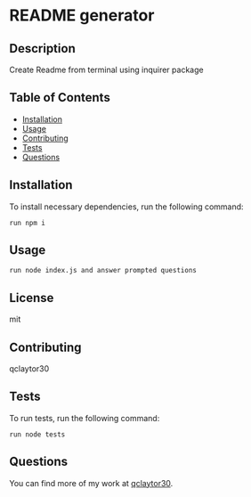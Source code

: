 
# **README generator**

## Description

Create Readme from terminal using inquirer package
## Table of Contents
* [Installation](#installation)
* [Usage](#usage) 
* [Contributing](#contributing)
* [Tests](#tests)
* [Questions](#questions)
## Installation
To install necessary dependencies, run the following command:
```
run npm i 
```
## Usage
```
run node index.js and answer prompted questions  
```
## License
mit
## Contributing
qclaytor30
## Tests
To run tests, run the following command:
```
run node tests
```
## Questions
You can find more of my work at [qclaytor30](https://github.com/qclaytor30/).